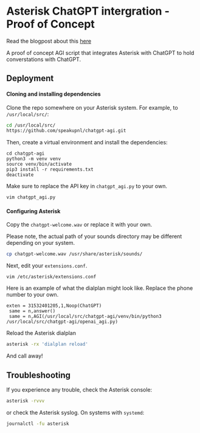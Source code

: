 # Asterisk ChatGPT intergration -  Proof of Concept

Read the blogpost about this [here](https://developer.speakup.nl)

A proof of concept AGI script that integrates Asterisk with ChatGPT to hold converstations with ChatGPT.

## Deployment
#### Cloning and installing dependencies
Clone the repo somewhere on your Asterisk system. For example, to `/usr/local/src/`:

```bash
cd /usr/local/src/
https://github.com/speakupnl/chatgpt-agi.git
```

Then, create a virtual environment and install the dependencies:

```
cd chatgpt-agi
python3 -m venv venv
source venv/bin/activate
pip3 install -r requirements.txt
deactivate
```

Make sure to replace the API key in `chatgpt_agi.py` to your own. 

```bash
vim chatgpt_agi.py
```

#### Configuring Asterisk
Copy the `chatgpt-welcome.wav` or replace it with your own.

Please note, the actual path of your sounds directory may be different depending on your system.

```bash
cp chatgpt-welcome.wav /usr/share/asterisk/sounds/
```

Next, edit your `extensions.conf`. 

```
vim /etc/asterisk/extensions.conf
```

Here is an example of what the dialplan might look like. Replace the phone number to your own.

```
exten = 31532401205,1,Noop(ChatGPT)
 same = n,answer()
 same = n,AGI(/usr/local/src/chatgpt-agi/venv/bin/python3 /usr/local/src/chatgpt-agi/openai_agi.py)
```

Reload the Asterisk dialplan

```bash
asterisk -rx 'dialplan reload'
```

And call away!


## Troubleshooting
If you experience any trouble, check the Asterisk console:

```bash
asterisk -rvvv
```

or check the Asterisk syslog. On systems with `systemd`:

```bash
journalctl -fu asterisk
```
